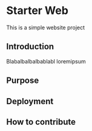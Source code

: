 # Starter Web

This is a simple website project

## Introduction

Blabalbalbalbablabl loremipsum

## Purpose

## Deployment

## How to contribute